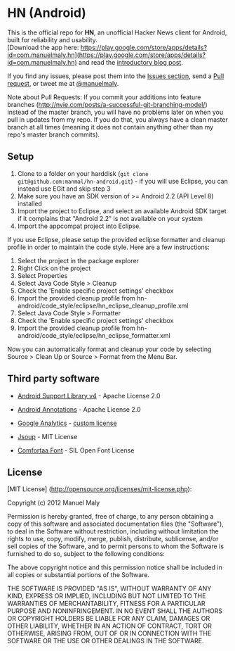 HN (Android)
============

This is the official repo for **HN**, an unofficial Hacker News client for Android, built for reliability and usability.  
[Download the app here: https://play.google.com/store/apps/details?id=com.manuelmaly.hn](https://play.google.com/store/apps/details?id=com.manuelmaly.hn) and read the [introductory blog post](http://manuelmaly.com/blog/HN-Hacker-News-Reader/).

If you find any issues, please post them into the [Issues section](https://github.com/manmal/hn-android/issues), send a
[Pull request](https://github.com/manmal/hn-android/pulls), or tweet me at [@manuelmaly](https://twitter.com/manuelmaly/).

Note about Pull Requests: If you commit your additions into feature branches (http://nvie.com/posts/a-successful-git-branching-model/) instead of
the master branch, you will have no problems later on when you pull in updates from my repo. If you do that, you always have a clean
master branch at all times (meaning it does not contain anything other than my repo's master branch commits).

Setup
-----

1. Clone to a folder on your harddisk (```git clone git@github.com:manmal/hn-android.git```) - if you will use Eclipse, you can instead use EGit and skip step 3
2. Make sure you have an SDK version of >= Android 2.2 (API Level 8) installed
3. Import the project to Eclipse, and select an available Android SDK target if it complains that "Android 2.2" is not available on your system
4. Import the appcompat project into Eclipse.

If you use Eclipse, please setup the provided eclipse formatter and cleanup profile in order to maintain the code style.
Here are a few instructions:
1. Select the project in the package explorer
2. Right Click on the project
3. Select Properties
4. Select Java Code Style > Cleanup
5. Check the 'Enable specific project settings' checkbox
6. Import the provided cleanup profile from hn-android/code_style/eclipse/hn_eclipse_cleanup_profile.xml
7. Select Java Code Style > Formatter
8. Check the 'Enable specific project settings' checkbox
9. Import the provided cleanup profile from hn-android/code_style/eclipse/hn_eclipse_formatter.xml

Now you can automatically format and cleanup your code by selecting Source > Clean Up or Source > Format from the Menu Bar. 

Third party software
--------------------

* [Android Support Library v4](http://developer.android.com/tools/extras/support-library.html) - Apache License 2.0
* [Android Annotations](https://github.com/excilys/androidannotations) - Apache License 2.0
* [Google Analytics](http://www.google.com/analytics/) - [custom license](http://www.google.com/intl/en/analytics/tos_content.html)
* [Jsoup](http://jsoup.org) - MIT License

* [Comfortaa Font](http://www.google.com/webfonts/specimen/Comfortaa) - SIL Open Font License

License
-------

[MIT License] (http://opensource.org/licenses/mit-license.php):

Copyright (c) 2012 Manuel Maly

Permission is hereby granted, free of charge, to any person obtaining a copy of this software and associated documentation files (the "Software"), to deal in the Software without restriction, including without limitation the rights to use, copy, modify, merge, publish, distribute, sublicense, and/or sell copies of the Software, and to permit persons to whom the Software is furnished to do so, subject to the following conditions:

The above copyright notice and this permission notice shall be included in all copies or substantial portions of the Software.

THE SOFTWARE IS PROVIDED "AS IS", WITHOUT WARRANTY OF ANY KIND, EXPRESS OR IMPLIED, INCLUDING BUT NOT LIMITED TO THE WARRANTIES OF MERCHANTABILITY, FITNESS FOR A PARTICULAR PURPOSE AND NONINFRINGEMENT. IN NO EVENT SHALL THE AUTHORS OR COPYRIGHT HOLDERS BE LIABLE FOR ANY CLAIM, DAMAGES OR OTHER LIABILITY, WHETHER IN AN ACTION OF CONTRACT, TORT OR OTHERWISE, ARISING FROM, OUT OF OR IN CONNECTION WITH THE SOFTWARE OR THE USE OR OTHER DEALINGS IN THE SOFTWARE.

